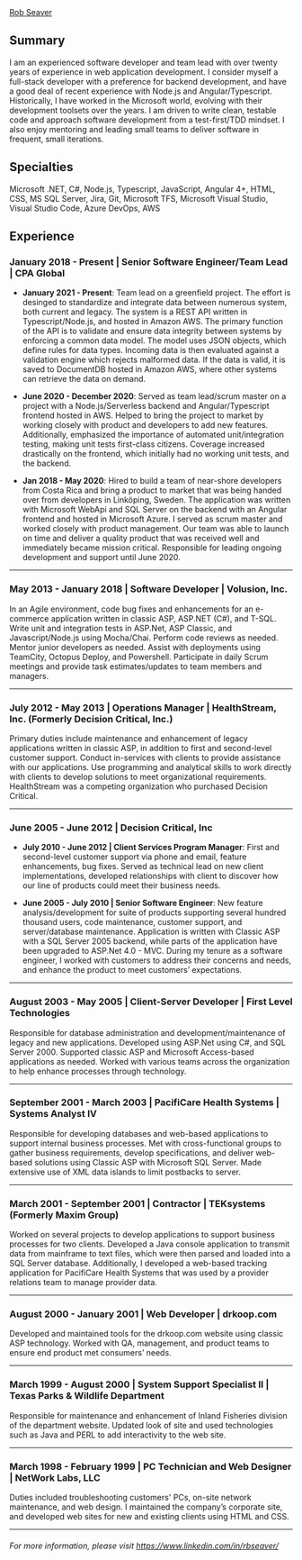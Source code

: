 <script src="https://platform.linkedin.com/badges/js/profile.js" async defer type="text/javascript"></script>
<div class="badge-base LI-profile-badge" data-locale="en_US" data-size="large" data-theme="dark" data-type="HORIZONTAL" data-vanity="rbseaver" data-version="v1"><a class="badge-base__link LI-simple-link" href="https://www.linkedin.com/in/rbseaver?trk=profile-badge">Rob Seaver</a></div>
              

## Summary

I am an experienced software developer and team lead with over twenty years of experience in web application development. I consider myself a full-stack developer with a preference for backend development, and have a good deal of recent experience with Node.js and Angular/Typescript. Historically, I have worked in the Microsoft world, evolving with their development toolsets over the years. I am driven to write clean, testable code and approach software development from a test-first/TDD mindset. I also enjoy mentoring and leading small teams to deliver software in frequent, small iterations.

## Specialties
Microsoft .NET, C#, Node.js, Typescript, JavaScript, Angular 4+, HTML, CSS, MS SQL Server, Jira, Git, Microsoft TFS, Microsoft Visual Studio, Visual Studio Code, Azure DevOps, AWS

## Experience

### January 2018 - Present | Senior Software Engineer/Team Lead | CPA Global

* **January 2021 - Present**: Team lead on a greenfield project. The effort is desinged to standardize and integrate data between numerous system, both current and legacy. The system is a REST API written in Typescript/Node.js, and hosted in Amazon AWS. The primary function of the API is to validate and ensure data integrity between systems by enforcing a common data model. The model uses JSON objects, which define rules for data types. Incoming data is then evaluated against a validation engine which rejects malformed data. If the data is valid, it is saved to DocumentDB hosted in Amazon AWS, where other systems can retrieve the data on demand.

* **June 2020 - December 2020**: Served as team lead/scrum master on a project with a Node.js/Serverless backend and Angular/Typescript frontend hosted in AWS. Helped to bring the project to market by working closely with product and developers to add new features. Additionally, emphasized the importance of automated unit/integration testing, making unit tests first-class citizens. Coverage increased drastically on the frontend, which initially had no working unit tests, and the backend.

* **Jan 2018 - May 2020**: Hired to build a team of near-shore developers from Costa Rica and bring a product to market that was being handed over from developers in Linköping, Sweden. The application was written with Microsoft WebApi and SQL Server on the backend with an Angular frontend and hosted in Microsoft Azure. I served as scrum master and worked closely with product management. Our team was able to launch on time and deliver a quality product that was received well and immediately became mission critical. Responsible for leading ongoing development and support until June 2020.

___

### May 2013 - January 2018 | Software Developer | Volusion, Inc.

In an Agile environment, code bug fixes and enhancements for an e-commerce application written in classic ASP, ASP.NET (C#), and T-SQL. Write unit and integration tests in ASP.Net, ASP Classic, and Javascript/Node.js using Mocha/Chai. Perform code reviews as needed. Mentor junior developers as needed. Assist with deployments using TeamCity, Octopus Deploy, and Powershell. Participate in daily Scrum meetings and provide task estimates/updates to team members and managers.

___

### July 2012 - May 2013 | Operations Manager | HealthStream, Inc. (Formerly Decision Critical, Inc.)

Primary duties include maintenance and enhancement of legacy applications written in classic ASP, in addition to first and second-level customer support. Conduct in-services with clients to provide assistance with our applications. Use programming and analytical skills to work directly with clients to develop solutions to meet organizational requirements. HealthStream was a competing organization who purchased Decision Critical.

___

### June 2005 - June 2012 | Decision Critical, Inc

* **July 2010 - June 2012 \| Client Services Program Manager**: First and second-level customer support via phone and email, feature enhancements, bug fixes. Served as technical lead on new client implementations, developed relationships with client to discover how our line of products could meet their business needs.

* **June 2005 - July 2010 \| Senior Software Engineer**: New feature analysis/development for suite of products supporting several hundred thousand users, code maintenance, customer support, and server/database maintenance. Application is written with Classic ASP with a SQL Server 2005 backend, while parts of the application have been upgraded to ASP.Net 4.0 - MVC. During my tenure as a software engineer, I worked with customers to address their concerns and needs, and enhance the product to meet customers’ expectations.

___

### August 2003 - May 2005 | Client-Server Developer | First Level Technologies

Responsible for database administration and development/maintenance of legacy and new applications. Developed using ASP.Net using C#, and SQL Server 2000. Supported classic ASP and Microsoft Access-based applications as needed. Worked with various teams across the organization to help enhance processes through technology.

___

### September 2001 - March 2003 | PacifiCare Health Systems | Systems Analyst IV

Responsible for developing databases and web-based applications to support internal business processes. Met with cross-functional groups to gather business requirements, develop specifications, and deliver web-based solutions using Classic ASP with Microsoft SQL Server. Made extensive use of XML data islands to limit postbacks to server.

___

### March 2001 - September 2001 | Contractor | TEKsystems (Formerly Maxim Group)

Worked on several projects to develop applications to support business processes for two clients. Developed a Java console application to transmit data from mainframe to text files, which were then parsed and loaded into a SQL Server database. Additionally, I developed a web-based tracking application for PacifiCare Health Systems that was used by a provider relations team to manage provider data.

___

### August 2000 - January 2001 | Web Developer | drkoop.com

Developed and maintained tools for the drkoop.com website using classic ASP technology. Worked with QA, management, and product teams to ensure end product met consumers’ needs.

___

### March 1999 - August 2000 | System Support Specialist II | Texas Parks & Wildlife Department

Responsible for maintenance and enhancement of Inland Fisheries division of the department website. Updated look of site and used technologies such as Java and PERL to add interactivity to the web site.

___

### March 1998 - February 1999 | PC Technician and Web Designer | NetWork Labs, LLC

Duties included troubleshooting customers' PCs, on-site network maintenance, and web design. I maintained the company’s corporate site, and developed web sites for new and existing clients using HTML and CSS.

---

###### For more information, please visit https://www.linkedin.com/in/rbseaver/

              